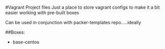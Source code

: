 #Vagrant Project files
Just a place to store vagrant configs to make it a bit easier working with pre-built boxes

Can be used in conjunction with packer-templates repo.....ideally

##Boxes:
* base-centos
